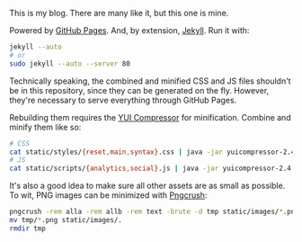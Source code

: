 This is my blog. There are many like it, but this one is mine.

Powered by [GitHub Pages][1]. And, by extension, [Jekyll][2]. Run
it with:

```sh
jekyll --auto
# or
sudo jekyll --auto --server 80
```

Technically speaking, the combined and minified CSS and JS files
shouldn't be in this repository, since they can be generated on the
fly. However, they're necessary to serve everything through GitHub
Pages.

Rebuilding them requires the [YUI Compressor][3] for minification.
Combine and minify them like so:

```sh
# CSS
cat static/styles/{reset,main,syntax}.css | java -jar yuicompressor-2.4.7.jar --type css > static/styles/all.min.css
# JS
cat static/scripts/{analytics,social}.js | java -jar yuicompressor-2.4.7.jar --type js > static/scripts/all.min.js
```

It's also a good idea to make sure all other assets are as small
as possible. To wit, PNG images can be minimized with [Pngcrush][4]:

```sh
pngcrush -rem alla -rem allb -rem text -brute -d tmp static/images/*.png
mv tmp/*.png static/images/.
rmdir tmp
```

[1]: http://pages.github.com/
[2]: http://jekyllrb.com/
[3]: http://developer.yahoo.com/yui/compressor/
[4]: http://pmt.sourceforge.net/pngcrush/
